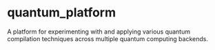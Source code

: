 # quantum_platform
A platform for experimenting with and applying various quantum compilation techniques across multiple quantum computing backends.
